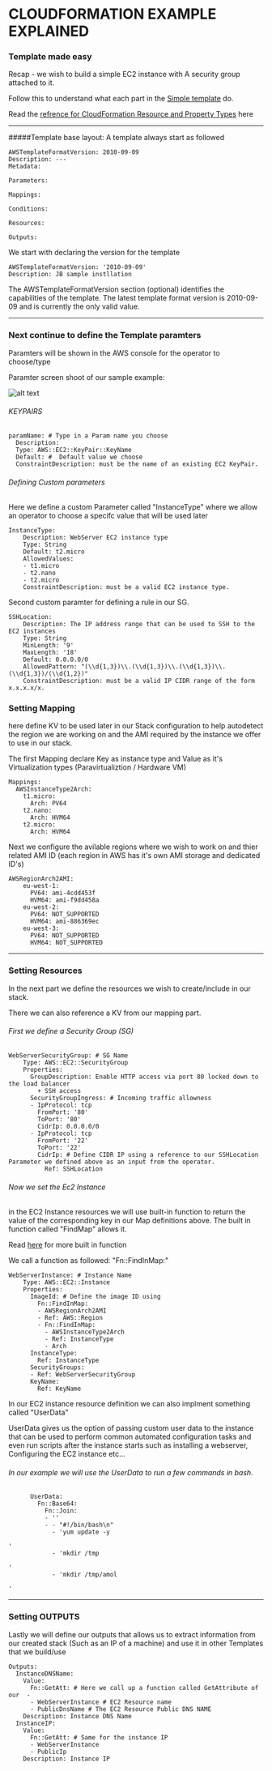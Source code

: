 # CLOUDFORMATION EXAMPLE EXPLAINED
### Template made easy
Recap - we wish to build a simple EC2 instance with A security group attached to it.

Follow this to understand what each part in the [Simple template](https://raw.githubusercontent.com/yanivomc/seminars/master/AWS/Cloudformation/cloudformation%20part%201%20-%202%20/cloudformation-basic-example.template.yml)
do.

Read the [refrence for CloudFormation Resource and Property Types](https://docs.aws.amazon.com/AWSCloudFormation/latest/UserGuide/aws-template-resource-type-ref.html) here

----

#####Template base layout:
A template always start as followed
~~~
AWSTemplateFormatVersion: 2010-09-09
Description: ---
Metadata: 

Parameters: 

Mappings: 

Conditions: 

Resources: 

Outputs:

~~~
We start with declaring the version for the template
~~~
AWSTemplateFormatVersion: '2010-09-09'
Description: JB sample instllation
~~~
The AWSTemplateFormatVersion section (optional) identifies the capabilities of the template. The latest template format version is 2010-09-09 and is currently the only valid value.

---
### Next continue to define the Template paramters
Paramters will be shown in the AWS console for the operator to choose/type

Paramter screen shoot of our sample example:

![alt text](https://github.com/yanivomc/seminars/blob/master/AWS/Cloudformation/cloudformation%20part%201%20-%202%20/images/stack%20details.png?raw=true "CLOUDFORMATION Paramters")



###### KEYPAIRS
~~~
paramName: # Type in a Param name you choose
  Description: 
  Type: AWS::EC2::KeyPair::KeyName
  Default: #  Default value we choose
  ConstraintDescription: must be the name of an existing EC2 KeyPair.
~~~

###### Defining Custom parameters
Here we define a custom Parameter called "InstanceType" where we allow an operator to choose a specifc value that will be used later
~~~
InstanceType:
    Description: WebServer EC2 instance type
    Type: String
    Default: t2.micro
    AllowedValues:
    - t1.micro
    - t2.nano
    - t2.micro
    ConstraintDescription: must be a valid EC2 instance type.
~~~

Second custom paramter for defining a rule in our SG.
~~~
SSHLocation:
    Description: The IP address range that can be used to SSH to the EC2 instances
    Type: String
    MinLength: '9'
    MaxLength: '18'
    Default: 0.0.0.0/0
    AllowedPattern: "(\\d{1,3})\\.(\\d{1,3})\\.(\\d{1,3})\\.(\\d{1,3})/(\\d{1,2})"
    ConstraintDescription: must be a valid IP CIDR range of the form x.x.x.x/x.
~~~

### Setting Mapping
here  define KV to be used later in our Stack configuration to help autodetect the region we are working on and the AMI required by the instance we offer to use in our stack.


The first Mapping declare Key as instance type and Value as it's Virtualization types (Paravirtualiztion / Hardware VM)
~~~
Mappings:
  AWSInstanceType2Arch:
    t1.micro:
      Arch: PV64
    t2.nano:
      Arch: HVM64
    t2.micro:
      Arch: HVM64
~~~~

Next we configure the avilable regions where we wish to work on and thier related AMI ID (each region in AWS has it's own AMI storage and dedicated ID's)

~~~
AWSRegionArch2AMI:
    eu-west-1:
      PV64: ami-4cdd453f
      HVM64: ami-f9dd458a
    eu-west-2:
      PV64: NOT_SUPPORTED
      HVM64: ami-886369ec
    eu-west-3:
      PV64: NOT_SUPPORTED
      HVM64: NOT_SUPPORTED
~~~

---

### Setting Resources
In the next part we define the resources we wish to create/include in our stack.

There we can also reference a KV from our mapping part.

###### First we define a Security Group (SG)
~~~
WebServerSecurityGroup: # SG Name
    Type: AWS::EC2::SecurityGroup
    Properties:
      GroupDescription: Enable HTTP access via port 80 locked down to the load balancer
        + SSH access
      SecurityGroupIngress: # Incoming traffic allowness
      - IpProtocol: tcp
        FromPort: '80'
        ToPort: '80'
        CidrIp: 0.0.0.0/0
      - IpProtocol: tcp
        FromPort: '22'
        ToPort: '22'
        CidrIp: # Define CIDR IP using a reference to our SSHLocation Parameter we defined above as an input from the operator.
          Ref: SSHLocation
~~~

###### Now we set the Ec2 Instance
in the EC2 Instance resources we will use built-in function to return the value of the corresponding key in our Map definitions above. The built in function called "FindMap" allows it.

Read [here](https://docs.aws.amazon.com/AWSCloudFormation/latest/UserGuide/intrinsic-function-reference.html) for more built in function

We call a function as followed: "Fn::FindInMap:"

~~~
WebServerInstance: # Instance Name
    Type: AWS::EC2::Instance
    Properties:
      ImageId: # Define the image ID using 
        Fn::FindInMap:
        - AWSRegionArch2AMI
        - Ref: AWS::Region
        - Fn::FindInMap:
          - AWSInstanceType2Arch
          - Ref: InstanceType
          - Arch
      InstanceType:
        Ref: InstanceType
      SecurityGroups:
      - Ref: WebServerSecurityGroup
      KeyName:
        Ref: KeyName
~~~

In our EC2 instance resource definition we can also implment something called "UserData"

UserData gives us the option of passing custom user data to the instance that can be used to perform common automated configuration tasks and even run scripts after the instance starts such as installing a webserver, Configuring the EC2 instance etc...

###### In our example we will use the UserData to run a few commands in bash.

~~~
      UserData:
        Fn::Base64:
          Fn::Join:
          - ''
          - - "#!/bin/bash\n"
            - 'yum update -y

'
            - 'mkdir /tmp

'
            - 'mkdir /tmp/amol

'
~~~

---

### Setting OUTPUTS
Lastly we will define our outputs that allows us to extract information from our created stack (Such as an IP of a machine) and use it in other Templates that we build/use

~~~
Outputs:
  InstanceDNSName:
    Value:
      Fn::GetAtt: # Here we call up a function called GetAttribute of our  - 
      - WebServerInstance # EC2 Resource name
      - PublicDnsName # The EC2 Resource Public DNS NAME
    Description: Instance DNS Name
  InstanceIP:
    Value:
      Fn::GetAtt: # Same for the instance IP
      - WebServerInstance
      - PublicIp
    Description: Instance IP
~~~